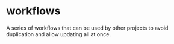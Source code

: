 # workflows
A series of workflows that can be used by other projects to avoid duplication and allow updating all at once.
